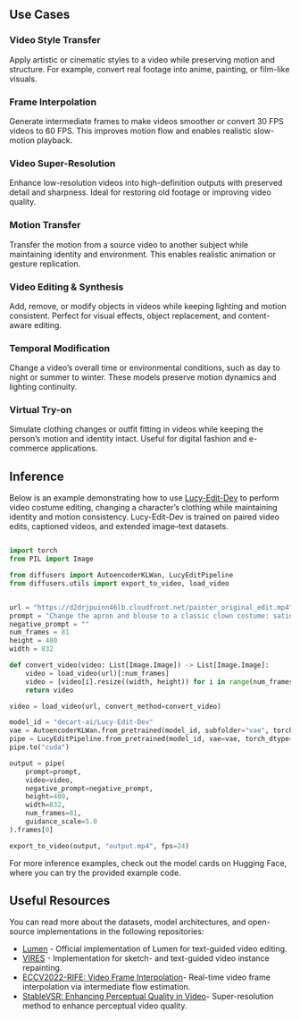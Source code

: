 ## Use Cases

### Video Style Transfer
Apply artistic or cinematic styles to a video while preserving motion and structure. For example, convert real footage into anime, painting, or film-like visuals. 

### Frame Interpolation
Generate intermediate frames to make videos smoother or convert 30 FPS videos to 60 FPS. This improves motion flow and enables realistic slow-motion playback.  

### Video Super-Resolution
Enhance low-resolution videos into high-definition outputs with preserved detail and sharpness. Ideal for restoring old footage or improving video quality.  

### Motion Transfer
Transfer the motion from a source video to another subject while maintaining identity and environment. This enables realistic animation or gesture replication.  

### Video Editing & Synthesis
Add, remove, or modify objects in videos while keeping lighting and motion consistent. Perfect for visual effects, object replacement, and content-aware editing. 

### Temporal Modification
Change a video’s overall time or environmental conditions, such as day to night or summer to winter. These models preserve motion dynamics and lighting continuity.

### Virtual Try-on
Simulate clothing changes or outfit fitting in videos while keeping the person’s motion and identity intact. Useful for digital fashion and e-commerce applications.


## Inference
Below is an example demonstrating how to use [Lucy-Edit-Dev](https://huggingface.co/decart-ai/Lucy-Edit-Dev) to perform video costume editing, changing a character’s clothing while maintaining identity and motion consistency. Lucy-Edit-Dev is trained on paired video edits, captioned videos, and extended image–text datasets.

```python

import torch
from PIL import Image

from diffusers import AutoencoderKLWan, LucyEditPipeline
from diffusers.utils import export_to_video, load_video


url = "https://d2drjpuinn46lb.cloudfront.net/painter_original_edit.mp4"
prompt = "Change the apron and blouse to a classic clown costume: satin polka-dot jumpsuit in bright primary colors, ruffled white collar, oversized pom-pom buttons, white gloves, oversized red shoes, red foam nose; soft window light from left, eye-level medium shot, natural folds and fabric highlights."
negative_prompt = ""
num_frames = 81
height = 480
width = 832

def convert_video(video: List[Image.Image]) -> List[Image.Image]:
    video = load_video(url)[:num_frames]
    video = [video[i].resize((width, height)) for i in range(num_frames)]
    return video

video = load_video(url, convert_method=convert_video)

model_id = "decart-ai/Lucy-Edit-Dev"
vae = AutoencoderKLWan.from_pretrained(model_id, subfolder="vae", torch_dtype=torch.float32)
pipe = LucyEditPipeline.from_pretrained(model_id, vae=vae, torch_dtype=torch.bfloat16)
pipe.to("cuda")

output = pipe(
    prompt=prompt,
    video=video,
    negative_prompt=negative_prompt,
    height=480,
    width=832,
    num_frames=81,
    guidance_scale=5.0
).frames[0]

export_to_video(output, "output.mp4", fps=24)

```

For more inference examples, check out the model cards on Hugging Face, where you can try the provided example code.

## Useful Resources
You can read more about the datasets, model architectures, and open-source implementations in the following repositories:
 
- [Lumen](https://github.com/Kunbyte-AI/Lumen) - Official implementation of Lumen for text-guided video editing.
- [VIRES](https://github.com/suimuc/VIRES) - Implementation for sketch- and text-guided video instance repainting.
- [ECCV2022-RIFE: Video Frame Interpolation](https://github.com/hzwer/ECCV2022-RIFE)- Real-time video frame interpolation via intermediate flow estimation.
- [StableVSR: Enhancing Perceptual Quality in Video](https://github.com/claudiom4sir/StableVSR)- Super-resolution method to enhance perceptual video quality.





